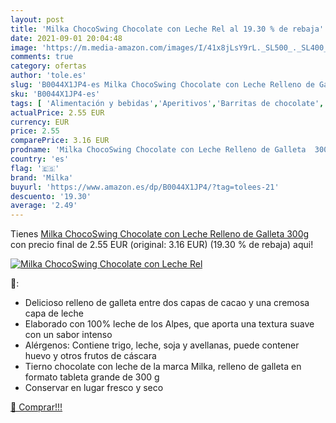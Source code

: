 ```yaml
---
layout: post
title: 'Milka ChocoSwing Chocolate con Leche Rel al 19.30 % de rebaja'
date: 2021-09-01 20:04:48
image: 'https://m.media-amazon.com/images/I/41x8jLsY9rL._SL500_._SL400_.jpg'
comments: true
category: ofertas
author: 'tole.es'
slug: 'B0044X1JP4-es Milka ChocoSwing Chocolate con Leche Relleno de Galleta 300g'
sku: 'B0044X1JP4-es'
tags: [ 'Alimentación y bebidas','Aperitivos','Barritas de chocolate','Barritas grandes de chocolate','Chocolates','Dulces, chocolates y chicles','Galletas de Aperitivos','chocolate','milka', ]
actualPrice: 2.55 EUR
currency: EUR
price: 2.55
comparePrice: 3.16 EUR
prodname: 'Milka ChocoSwing Chocolate con Leche Relleno de Galleta  300g'
country: 'es'
flag: '🇪🇸'
brand: 'Milka'
buyurl: 'https://www.amazon.es/dp/B0044X1JP4/?tag=tolees-21'
descuento: '19.30'
average: '2.49'
---
```


Tienes [Milka ChocoSwing Chocolate con Leche Relleno de Galleta  300g](https://www.amazon.es/dp/B0044X1JP4/?tag=tolees-21) con precio final de  2.55 EUR (original: 3.16 EUR) (19.30 %  de rebaja) aqui!

[![Milka ChocoSwing Chocolate con Leche Rel](https://m.media-amazon.com/images/I/41x8jLsY9rL._SL500_._SL400_.jpg)](https://www.amazon.es/dp/B0044X1JP4/?tag=tolees-21)

🔎:

- Delicioso relleno de galleta entre dos capas de cacao y una cremosa capa de leche
- Elaborado con 100% leche de los Alpes, que aporta una textura suave con un sabor intenso
- Alérgenos: Contiene trigo, leche, soja y avellanas, puede contener huevo y otros frutos de cáscara
- Tierno chocolate con leche de la marca Milka, relleno de galleta en formato tableta grande de 300 g
- Conservar en lugar fresco y seco

[🛒 Comprar!!!](https://www.amazon.es/dp/B0044X1JP4/?tag=tolees-21)
